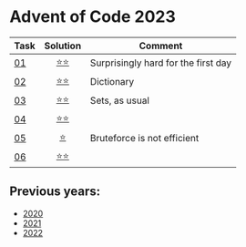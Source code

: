 # Advent of Code 2023



| Task                                      |         Solution          | Comment                             |
|-------------------------------------------|:-------------------------:|-------------------------------------|
| [01](https://adventofcode.com/2023/day/1) | [⭐⭐](year_2023/day_01.py) | Surprisingly hard for the first day |
| [02](https://adventofcode.com/2023/day/2) | [⭐⭐](year_2023/day_02.py) | Dictionary                          |
| [03](https://adventofcode.com/2023/day/3) | [⭐⭐](year_2023/day_03.py) | Sets, as usual                      |
| [04](https://adventofcode.com/2023/day/4) | [⭐⭐](year_2023/day_04.py) |                                     |
| [05](https://adventofcode.com/2023/day/5) | [⭐](year_2023/day_05.py)  | Bruteforce is not efficient         |
| [06](https://adventofcode.com/2023/day/6) | [⭐⭐](year_2023/day_06.py) |                                     |

## Previous years:
* [2020](year_2020/README.md)
* [2021](year_2021/README.md)
* [2022](year_2022/README.md)
